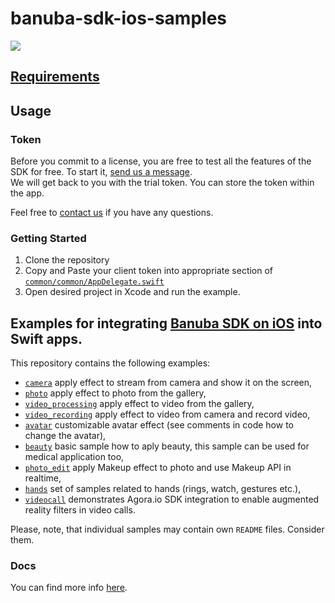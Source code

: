 # banuba-sdk-ios-samples
[![](https://www.banuba.com/hubfs/Banuba_November2018/Images/Banuba%20SDK.png)](https://docs.banuba.com/face-ar-sdk-v1/ios/ios_getting_started)

## [Requirements](https://docs.banuba.com/face-ar-sdk-v1/overview/system_requirements)

## Usage
### Token
Before you commit to a license, you are free to test all the features of the SDK for free. To start it, [send us a message](https://www.banuba.com/facear-sdk/face-filters#form).  
We will get back to you with the trial token.
You can store the token within the app.  

Feel free to [contact us](https://docs.banuba.com/face-ar-sdk-v1/support) if you have any questions.

### Getting Started

1. Clone the repository
2. Copy and Paste your client token into appropriate section of [`common/common/AppDelegate.swift`](common/common/AppDelegate.swift#L6)
3. Open desired project in Xcode and run the example.

## Examples for integrating [Banuba SDK on iOS](https://docs.banuba.com/face-ar-sdk-v1/ios/ios_getting_started) into Swift apps.  
This repository contains the following examples:   
- [`camera`](camera/) apply effect to stream from camera and show it on the screen,  
- [`photo`](photo/) apply effect to photo from the gallery,  
- [`video_processing`](video_processing/) apply effect to video from the gallery,  
- [`video_recording`](video_recording/) apply effect to video from camera and record video,
- [`avatar`](avatar/) customizable avatar effect (see comments in code how to change the avatar),
- [`beauty`](beauty/) basic sample how to aply beauty, this sample can be used for medical application too,
- [`photo_edit`](photo_edit/) apply Makeup effect to photo and use Makeup API in realtime, 
- [`hands`](hands/) set of samples related to hands (rings, watch, gestures etc.),  
- [`videocall`](videocall/) demonstrates Agora.io SDK integration to enable augmented reality filters in video calls.

Please, note, that individual samples may contain own `README` files. Consider them.

### Docs
You can find more info [here](https://docs.banuba.com/face-ar-sdk-v1/ios/ios_overview).
